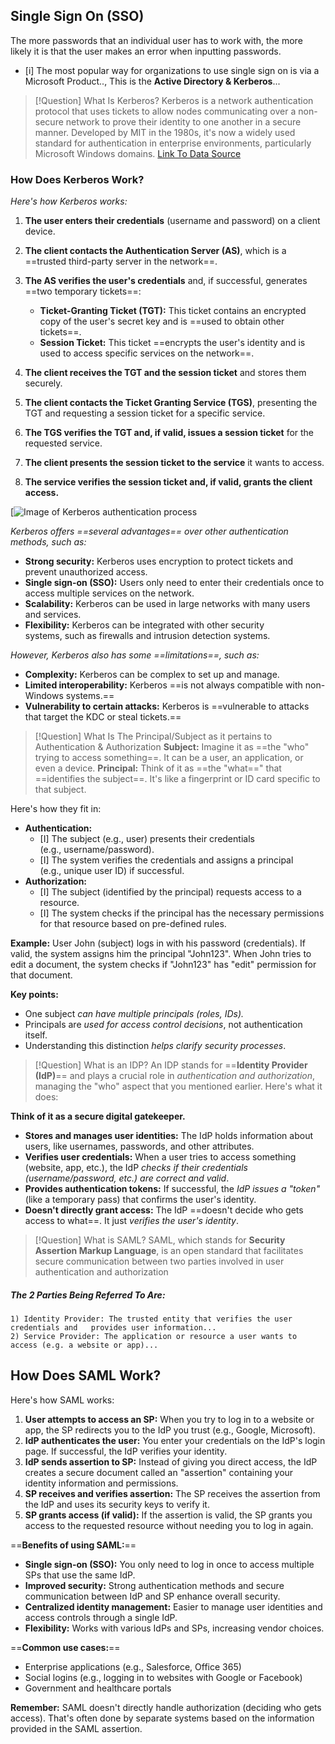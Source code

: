 ## Single Sign On (SSO) 
The more passwords that an individual user has to work with, the more likely it is that the user makes an error when inputting passwords. 

- [i] The most popular way for organizations to use single sign on is via a Microsoft Product.., This is the **Active Directory & Kerberos**... 

>[!Question] What Is Kerberos?
>  Kerberos is a network authentication protocol that uses tickets to allow nodes communicating over a non-secure network to prove their identity to one another in a secure manner. Developed by MIT in the 1980s, it's now a widely used standard for authentication in enterprise environments, particularly Microsoft Windows domains.
[Link To Data Source](https://www.progress.com/blogs/data-security-basics-authentication-authorization-encryption-auditing)

### How Does Kerberos Work?
*Here's how Kerberos works:*

1. **The user enters their credentials** (username and password) on a client device.
2. **The client contacts the Authentication Server (AS)**, which is a ==trusted third-party server in the network==.
3. **The AS verifies the user's credentials** and, if successful, generates ==two temporary tickets==:
    - **Ticket-Granting Ticket (TGT):** This ticket contains an encrypted copy of the user's secret key and is ==used to obtain other tickets==.
    - **Session Ticket:** This ticket ==encrypts the user's identity and is used to access specific services on the network==.
    
4. **The client receives the TGT and the session ticket** and stores them securely.
5. **The client contacts the Ticket Granting Service (TGS)**, presenting the TGT and requesting a session ticket for a specific service.
6. **The TGS verifies the TGT and, if valid, issues a session ticket** for the requested service.
7. **The client presents the session ticket to the service** it wants to access.
8. **The service verifies the session ticket and, if valid, grants the client access.**

[![Image of Kerberos authentication process](https://encrypted-tbn1.gstatic.com/images?q=tbn:ANd9GcSgwWCK7O_1klbpMqPVsUL3xMM-gt8uD7cwRe3--B6FrR_idufS5EHTnHzM9TFW)

*Kerberos offers ==several advantages== over other authentication methods, such as:*
- **Strong security:** Kerberos uses encryption to protect tickets and prevent unauthorized access.
- **Single sign-on (SSO):** Users only need to enter their credentials once to access multiple services on the network.
- **Scalability:** Kerberos can be used in large networks with many users and services.
- **Flexibility:** Kerberos can be integrated with other security systems, such as firewalls and intrusion detection systems.

*However, Kerberos also has some ==limitations==, such as:*
- **Complexity:** Kerberos can be complex to set up and manage.
- **Limited interoperability:** Kerberos ==is not always compatible with non-Windows systems.==
- **Vulnerability to certain attacks:** Kerberos is ==vulnerable to attacks that target the KDC or steal tickets.==

> [!Question] What Is The Principal/Subject as it pertains to Authentication & Authorization
> **Subject:** Imagine it as ==the "who" trying to access something==. It can be a user, an application, or even a device.
**Principal:** Think of it as ==the "what==" that ==identifies the subject==. It's like a fingerprint or ID card specific to that subject.

Here's how they fit in:

- **Authentication:**
    - [I]  The subject (e.g., user) presents their credentials (e.g., username/password).
    - [I]  The system verifies the credentials and assigns a principal (e.g., unique user ID) if successful.
- **Authorization:**
    - [I]  The subject (identified by the principal) requests access to a resource.
    - [I]  The system checks if the principal has the necessary permissions for that resource based on pre-defined rules.

**Example:** User John (subject) logs in with his password (credentials). If valid, the system assigns him the principal "John123". When John tries to edit a document, the system checks if "John123" has "edit" permission for that document.

**Key points:**
- One subject *can have multiple principals (roles, IDs).*
- Principals are *used for access control decisions*, not authentication itself.
- Understanding this distinction *helps clarify security processes*.

> [!Question] What is an IDP?
> An IDP stands for ==**Identity Provider (IdP)**== and plays a crucial role in *authentication and authorization*, managing the "who" aspect that you mentioned earlier. Here's what it does:

**Think of it as a secure digital gatekeeper.**
- **Stores and manages user identities:** The IdP holds information about users, like usernames, passwords, and other attributes.
- **Verifies user credentials:** When a user tries to access something (website, app, etc.), the IdP *checks if their credentials (username/password, etc.) are correct and valid*.
- **Provides authentication tokens:** If successful, the *IdP issues a "token"* (like a temporary pass) that confirms the user's identity.
- **Doesn't directly grant access:** The IdP ==doesn't decide who gets access to what==. It just *verifies the user's identity*.

>[!Question] What is SAML?
>SAML, which stands for **Security Assertion Markup Language**, is an open standard that facilitates secure communication between two parties involved in user authentication and authorization 

##### The 2 Parties Being Referred To Are: 
	1) Identity Provider: The trusted entity that verifies the user credentials and   provides user information... 
	2) Service Provider: The application or resource a user wants to access (e.g. a website or app)...

## How Does SAML Work?
Here's how SAML works:
1. **User attempts to access an SP:** When you try to log in to a website or app, the SP redirects you to the IdP you trust (e.g., Google, Microsoft).
2. **IdP authenticates the user:** You enter your credentials on the IdP's login page. If successful, the IdP verifies your identity.
3. **IdP sends assertion to SP:** Instead of giving you direct access, the IdP creates a secure document called an "assertion" containing your identity information and permissions.
4. **SP receives and verifies assertion:** The SP receives the assertion from the IdP and uses its security keys to verify it.
5. **SP grants access (if valid):** If the assertion is valid, the SP grants you access to the requested resource without needing you to log in again.


==**Benefits of using SAML:**==
- **Single sign-on (SSO):** You only need to log in once to access multiple SPs that use the same IdP.
- **Improved security:** Strong authentication methods and secure communication between IdP and SP enhance overall security.
- **Centralized identity management:** Easier to manage user identities and access controls through a single IdP.
- **Flexibility:** Works with various IdPs and SPs, increasing vendor choices.

==**Common use cases:**==
- Enterprise applications (e.g., Salesforce, Office 365)
- Social logins (e.g., logging in to websites with Google or Facebook)
- Government and healthcare portals

**Remember:** SAML doesn't directly handle authorization (deciding who gets access). That's often done by separate systems based on the information provided in the SAML assertion.












